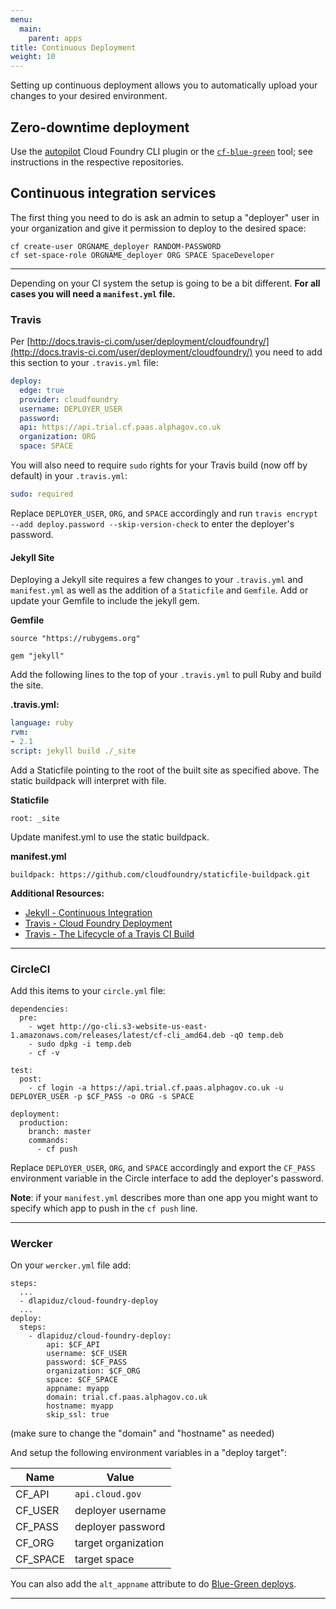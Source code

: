 ```yaml
---
menu:
  main:
    parent: apps
title: Continuous Deployment
weight: 10
---
```


Setting up continuous deployment allows you to automatically upload your
changes to your desired environment.

## Zero-downtime deployment

Use the [autopilot](https://github.com/concourse/autopilot) Cloud Foundry CLI plugin or the [`cf-blue-green`](https://github.com/18F/cf-blue-green) tool; see instructions in the respective repositories.

## Continuous integration services

The first thing you need to do is ask an admin to setup a "deployer" user in your organization and give it permission to deploy to the desired space:

```
cf create-user ORGNAME_deployer RANDOM-PASSWORD
cf set-space-role ORGNAME_deployer ORG SPACE SpaceDeveloper
```

***

Depending on your CI system the setup is going to be a bit different. **For all cases you will need a `manifest.yml` file.**

### Travis

Per [http://docs.travis-ci.com/user/deployment/cloudfoundry/](http://docs.travis-ci.com/user/deployment/cloudfoundry/) you need to add this section to your `.travis.yml` file:

```yaml
deploy:
  edge: true
  provider: cloudfoundry
  username: DEPLOYER_USER
  password:
  api: https://api.trial.cf.paas.alphagov.co.uk
  organization: ORG
  space: SPACE
```

You will also need to require `sudo` rights for your Travis build (now off by default) in your `.travis.yml`:

```yaml
sudo: required
```

Replace `DEPLOYER_USER`, `ORG`, and `SPACE` accordingly and run `travis encrypt --add deploy.password --skip-version-check` to enter the deployer's password.

#### Jekyll Site

Deploying a Jekyll site requires a few changes to your `.travis.yml` and `manifest.yml` as well as the addition of a `Staticfile` and `Gemfile`. Add or update your Gemfile to include the jekyll gem.

**Gemfile**

```
source "https://rubygems.org"

gem "jekyll"
```

Add the following lines to the top of your `.travis.yml` to pull Ruby and build the site.

**.travis.yml:**

```yaml
language: ruby
rvm:
- 2.1
script: jekyll build ./_site
```

Add a Staticfile pointing to the root of the built site as specified above. The static buildpack will interpret with file.

**Staticfile**

```
root: _site
```

Update manifest.yml to use the static buildpack.

**manifest.yml**

```
buildpack: https://github.com/cloudfoundry/staticfile-buildpack.git
```

**Additional Resources:**

- [Jekyll - Continuous Integration](http://jekyllrb.com/docs/continuous-integration/)
- [Travis - Cloud Foundry Deployment](http://docs.travis-ci.com/user/deployment/cloudfoundry/)
- [Travis - The Lifecycle of a Travis CI Build](http://docs.travis-ci.com/user/build-lifecycle/)

***

### CircleCI

Add this items to your `circle.yml` file:

```
dependencies:
  pre:
    - wget http://go-cli.s3-website-us-east-1.amazonaws.com/releases/latest/cf-cli_amd64.deb -qO temp.deb
    - sudo dpkg -i temp.deb
    - cf -v

test:
  post:
    - cf login -a https://api.trial.cf.paas.alphagov.co.uk -u DEPLOYER_USER -p $CF_PASS -o ORG -s SPACE

deployment:
  production:
    branch: master
    commands:
      - cf push
```

Replace `DEPLOYER_USER`, `ORG`, and `SPACE` accordingly and export the `CF_PASS` environment variable in the Circle interface to add the deployer's password.

**Note**: if your `manifest.yml` describes more than one app you might want to specify which app to push in the `cf push` line.

***

### Wercker

On your `wercker.yml` file add:

```
steps:
  ...
  - dlapiduz/cloud-foundry-deploy
  ...
deploy:
  steps:
    - dlapiduz/cloud-foundry-deploy:
        api: $CF_API
        username: $CF_USER
        password: $CF_PASS
        organization: $CF_ORG
        space: $CF_SPACE
        appname: myapp
        domain: trial.cf.paas.alphagov.co.uk
        hostname: myapp
        skip_ssl: true
```

(make sure to change the "domain" and "hostname" as needed)

And setup the following environment variables in a "deploy target":

| Name    | Value              |
|---------|--------------------|
| CF_API  | `api.cloud.gov`      |
| CF_USER | deployer username  |
| CF_PASS | deployer password  |
| CF_ORG  | target organization|
| CF_SPACE| target space       |



You can also add the `alt_appname` attribute to do [Blue-Green deploys](http://docs.pivotal.io/pivotalcf/devguide/deploy-apps/blue-green.html).


***
